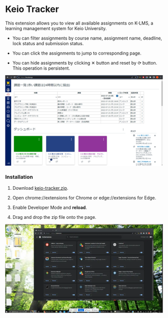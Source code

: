 # Keio Tracker

This extension allows you to view all available assignments on K-LMS, a learning management system for Keio University.

- You can filter assignments by course name, assignment name, deadline, lock status and submission status.

- You can click the assignments to jump to corresponding page.

- You can hide assignments by clicking ✕ button and reset by ⟳ button.
  This operation is persistent.

![](./screenshot.png)

### Installation

1. Download [keio-tracker.zip](https://github.com/tong-poo/keio-tracker/releases/download/v0.1/keio-tracker.zip).

2. Open chrome://extensions for Chrome or edge://extensions for Edge.

3. Enable Developer Mode and **reload**.

4. Drag and drop the zip file onto the page.

![](./installation.webp)